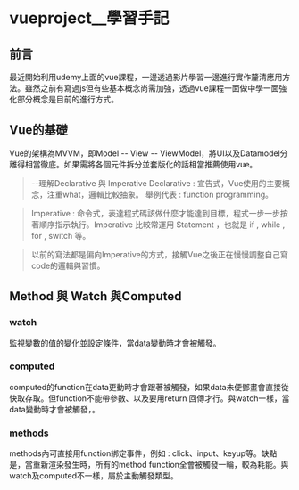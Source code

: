 # vueproject__學習手記

## 前言

最近開始利用udemy上面的vue課程，一邊透過影片學習一邊進行實作釐清應用方法。雖然之前有寫過js但有些基本概念尚需加強，透過vue課程一面做中學一面強化部分概念是目前的進行方式。

## Vue的基礎

Vue的架構為MVVM，即Model -- View -- ViewModel，將UI以及Datamodel分離得相當徹底。如果需將各個元件拆分並套版化的話相當推薦使用vue。

> --理解Declarative 與 Imperative
> Declarative : 宣告式，Vue使用的主要概念，注重what，邏輯比較抽象。
> 舉例代表 : function programming。

> Imperative : 命令式，表達程式碼該做什麼才能達到目標，程式一步一步按著順序指示執行。Imperative 比較常運用 Statement ，也就是 if , while , for , switch 等。

> 以前的寫法都是偏向Imperative的方式，接觸Vue之後正在慢慢調整自己寫code的邏輯與習慣。

## Method 與 Watch 與Computed

### watch
監視變數的值的變化並設定條件，當data變動時才會被觸發。

### computed
computed的function在data更動時才會跟著被觸發，如果data未便鄧畫會直接從快取存取。但function不能帶參數、以及要用return 回傳才行。與watch一樣，當data變動時才會被觸發，。

### methods 
methods內可直接用function綁定事件，例如 : click、input、keyup等。缺點是，當重新渲染發生時，所有的method function全會被觸發一輪，較為耗能。與watch及computed不一樣，屬於主動觸發類型。

